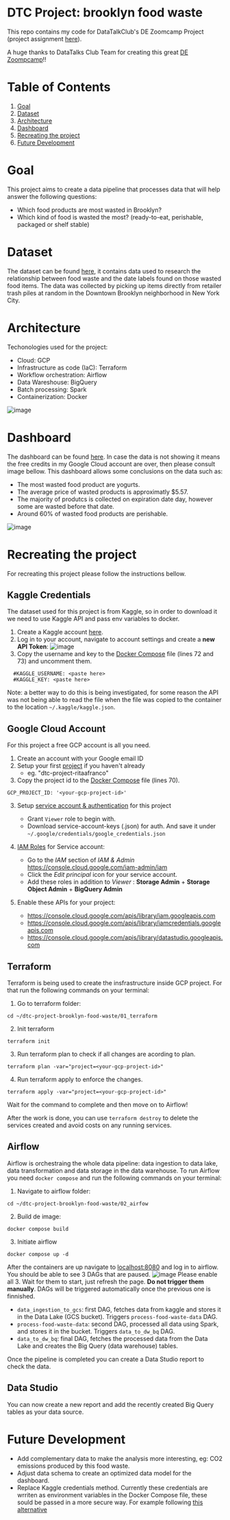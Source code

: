 # DTC Project: brooklyn food waste
This repo contains my code for DataTalkClub's DE Zoomcamp Project (project assignment [here](https://github.com/DataTalksClub/data-engineering-zoomcamp/tree/main/week_7_project)). 

A huge thanks to DataTalks Club Team for creating this great [DE Zoompcamp](https://github.com/DataTalksClub/data-engineering-zoomcamp)!!

# Table of Contents
1. [Goal](#goal)
2. [Dataset](#dataset)
3. [Architecture](#architecture)
4. [Dashboard](#dashboard)
5. [Recreating the project](#recreating-the-project)
6. [Future Development](#future-development)

# Goal
This project aims to create a data pipeline that processes data that will help answer the following questions:
* Which food products are most wasted in Brooklyn?
* Which kind of food is wasted the most? (ready-to-eat, perishable, packaged or shelf stable)

# Dataset
The dataset can be found [here](https://www.kaggle.com/datasets/ursulakaczmarek/brooklyn-food-waste), it contains data used to research the relationship between food waste and the date labels found on those wasted food items. The data was collected by picking up items directly from retailer trash piles at random in the Downtown Brooklyn neighborhood in New York City.

# Architecture
Techonologies used for the project:
* Cloud: GCP
* Infrastructure as code (IaC): Terraform
* Workflow orchestration: Airflow
* Data Wareshouse: BigQuery
* Batch processing: Spark
* Containerization: Docker

![image](https://github.com/ritaafranco/dtc-project-brooklyn-food-waste/blob/main/99_files/Architecture.png)

# Dashboard
The dashboard can be found [here](https://datastudio.google.com/reporting/c01d8ee8-3423-465d-b8dc-c3ed280cb9d2). In case the data is not showing it means the free credits in my Google Cloud account are over, then please consult image bellow.
This dashboard allows some conclusions on the data such as:
* The most wasted food product are yogurts.
* The average price of wasted products is approximatly $5.57.
* The majority of produtcs is collected on expiration date day, however some are wasted before that date.
* Around 60% of wasted food products are perishable.

![image](https://github.com/ritaafranco/dtc-project-brooklyn-food-waste/blob/main/99_files/Dashboard.png)

# Recreating the project
For recreating this project please follow the instructions bellow.

## Kaggle Credentials
The dataset used for this project is from Kaggle, so in order to download it we need to use Kaggle API and pass env variables to docker.

1. Create a Kaggle account [here](https://www.kaggle.com/account/login?phase=startRegisterTab&returnUrl=%2Fritamafranco%2Faccount).
2. Log in to your account, navigate to account settings and create a **new API Token**:
![image](https://github.com/ritaafranco/dtc-project-brooklyn-food-waste/blob/main/99_files/Kaggle%20API.png)
3. Copy the username and key to the [Docker Compose](https://github.com/ritaafranco/dtc-project-brooklyn-food-waste/blob/main/02_airflow/docker-compose.yaml) file (lines 72 and 73) and uncomment them.
```
  #KAGGLE_USERNAME: <paste here>
  #KAGGLE_KEY: <paste here>
```
Note: a better way to do this is being investigated, for some reason the API was not being able to read the file when the file was copied to the container to the location `~/.kaggle/kaggle.json`.

## Google Cloud Account
For this project a free GCP account is all you need.

1. Create an account with your Google email ID 
2. Setup your first [project](https://console.cloud.google.com/) if you haven't already
    * eg. "dtc-project-ritaafranco"
3. Copy the project id to the [Docker Compose](https://github.com/ritaafranco/dtc-project-brooklyn-food-waste/blob/main/02_airflow/docker-compose.yaml) file (lines 70).
```
GCP_PROJECT_ID: '<your-gcp-project-id>'
```
3. Setup [service account & authentication](https://cloud.google.com/docs/authentication/getting-started) for this project
    * Grant `Viewer` role to begin with.
    * Download service-account-keys (.json) for auth. And save it under `~/.google/credentials/google_credentials.json`
4. [IAM Roles](https://cloud.google.com/storage/docs/access-control/iam-roles) for Service account:
   * Go to the *IAM* section of *IAM & Admin* https://console.cloud.google.com/iam-admin/iam
   * Click the *Edit principal* icon for your service account.
   * Add these roles in addition to *Viewer* : **Storage Admin** + **Storage Object Admin** + **BigQuery Admin**
   
5. Enable these APIs for your project:
   * https://console.cloud.google.com/apis/library/iam.googleapis.com
   * https://console.cloud.google.com/apis/library/iamcredentials.googleapis.com
   * https://console.cloud.google.com/apis/library/datastudio.googleapis.com
   
## Terraform
Terraform is being used to create the insfrastructure inside GCP project. For that run the following commands on your terminal:
1. Go to terraform folder:
```
cd ~/dtc-project-brooklyn-food-waste/01_terraform
```
2. Init terraform
```
terraform init
```
3. Run terraform plan to check if all changes are acording to plan.
```
terraform plan -var="project=<your-gcp-project-id>"
```
4. Run terraform apply to enforce the changes.
```
terraform apply -var="project=<your-gcp-project-id>"
```
Wait for the command to complete and then move on to Airflow!

After the work is done, you can use `terraform destroy` to delete the services created and avoid costs on any running services.

## Airflow
Airflow is orchestraing the whole data pipeline: data ingestion to data lake, data transformation and data storage in the data warehouse. To run Airflow you need `docker compose` and run the following commands on your terminal:
1. Navigate to airflow folder:
```
cd ~/dtc-project-brooklyn-food-waste/02_airfow
```
2. Build de image:
```
docker compose build
```
3. Initiate airflow
```
docker compose up -d
```

After the containers are up navigate to [localhost:8080](http://localhost:8080) and log in to airflow. You should be able to see 3 DAGs that are paused.
![image](https://github.com/ritaafranco/dtc-project-brooklyn-food-waste/blob/main/99_files/Airflow%20DAGs.png)
Please enable all 3. Wait for them to start, just refresh the page. **Do not trigger them manually**. DAGs will be triggered automatically once the previous one is finnished.

* `data_ingestion_to_gcs`: first DAG, fetches data from kaggle and stores it in the Data Lake (GCS bucket). Triggers `process-food-waste-data` DAG.
* `process-food-waste-data`: second DAG, processed all data using Spark, and stores it in the bucket. Triggers `data_to_dw_bq` DAG.
* `data_to_dw_bq`: final DAG, fetches the processed data from the Data Lake and creates the Big Query (data warehouse) tables.

Once the pipeline is completed you can create a Data Studio report to check the data.

## Data Studio
You can now create a new report and add the recently created Big Query tables as your data source.

# Future Development
* Add complementary data to make the analysis more interesting, eg: CO2 emissions produced by this food waste.
* Adjust data schema to create an optimized data model for the dashboard.
* Replace Kaggle credentials method. Currently these credentials are wrriten as environment variables in the Docker Compose file, these sould be passed in a more secure way. For example following [this alternative](https://www.kaggle.com/general/51898)
